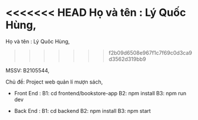 <<<<<<< HEAD
Họ và tên : Lý Quốc Hùng,
=======
Họ và tên : Lý Quôc Hùng,
>>>>>>> f2b09d6508e967f1c7f69c0d3ca9d3562d319bb9

MSSV: B2105544,

Chủ đề: Project web quản lí mượn sách,

- Front End :
  B1: cd frontend/bookstore-app
  B2: npm install
  B3: npm run dev

- Back End :
  B1: cd backend
  B2: npm install
  B3: npm start
